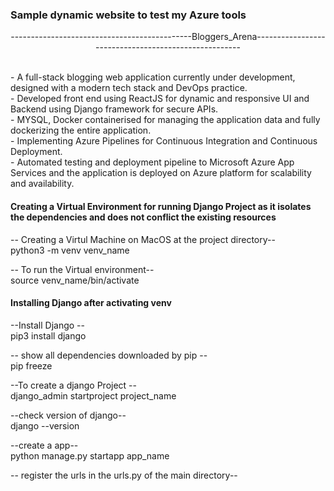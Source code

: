 ### Sample dynamic website to test my Azure tools <br>
<p align="center">---------------------------------------------Bloggers_Arena-----------------------------------------------------</p>
<br>
- A full-stack blogging web application currently under development, designed with a modern tech stack and DevOps practice.<br>
- Developed front end using ReactJS for dynamic and responsive UI and Backend using Django framework for secure APIs.<br>
- MYSQL, Docker containerised for managing the application data and fully dockerizing the entire application.<br>
- Implementing Azure Pipelines for Continuous Integration and Continuous Deployment.<br>
- Automated testing and deployment pipeline to Microsoft Azure App Services and the application is deployed on Azure platform for scalability and availability.<br>

#### Creating a Virtual Environment for running Django Project as it isolates the dependencies and does not conflict the existing resources
-- Creating a Virtul Machine on MacOS at the project directory--<br>
python3 -m venv venv_name

-- To run the Virtual environment--<br>
source venv_name/bin/activate

#### Installing Django after activating venv
--Install Django -- <br>
pip3 install django

-- show all dependencies downloaded by pip --<br>
pip freeze

--To create a django Project --<br>
django_admin startproject project_name

--check version of django--<br>
django --version

--create a app--<br>
python manage.py startapp app_name

-- register the urls in the urls.py of the main directory--<br>